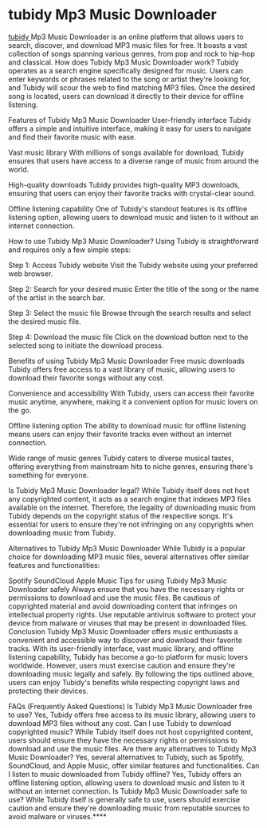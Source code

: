 # tubidy Mp3 Music Downloader
[tubidy ](https://tubidy.trending-1.com/) Mp3 Music Downloader is an online platform that allows users to search, discover, and download MP3 music files for free. It boasts a vast collection of songs spanning various genres, from pop and rock to hip-hop and classical.
How does Tubidy Mp3 Music Downloader work?
Tubidy operates as a search engine specifically designed for music. Users can enter keywords or phrases related to the song or artist they're looking for, and Tubidy will scour the web to find matching MP3 files. Once the desired song is located, users can download it directly to their device for offline listening.

Features of Tubidy Mp3 Music Downloader
User-friendly interface
Tubidy offers a simple and intuitive interface, making it easy for users to navigate and find their favorite music with ease.

Vast music library
With millions of songs available for download, Tubidy ensures that users have access to a diverse range of music from around the world.

High-quality downloads
Tubidy provides high-quality MP3 downloads, ensuring that users can enjoy their favorite tracks with crystal-clear sound.

Offline listening capability
One of Tubidy's standout features is its offline listening option, allowing users to download music and listen to it without an internet connection.

How to use Tubidy Mp3 Music Downloader?
Using Tubidy is straightforward and requires only a few simple steps:

Step 1: Access Tubidy website
Visit the Tubidy website using your preferred web browser.

Step 2: Search for your desired music
Enter the title of the song or the name of the artist in the search bar.

Step 3: Select the music file
Browse through the search results and select the desired music file.

Step 4: Download the music file
Click on the download button next to the selected song to initiate the download process.

Benefits of using Tubidy Mp3 Music Downloader
Free music downloads
Tubidy offers free access to a vast library of music, allowing users to download their favorite songs without any cost.

Convenience and accessibility
With Tubidy, users can access their favorite music anytime, anywhere, making it a convenient option for music lovers on the go.

Offline listening option
The ability to download music for offline listening means users can enjoy their favorite tracks even without an internet connection.

Wide range of music genres
Tubidy caters to diverse musical tastes, offering everything from mainstream hits to niche genres, ensuring there's something for everyone.

Is Tubidy Mp3 Music Downloader legal?
While Tubidy itself does not host any copyrighted content, it acts as a search engine that indexes MP3 files available on the internet. Therefore, the legality of downloading music from Tubidy depends on the copyright status of the respective songs. It's essential for users to ensure they're not infringing on any copyrights when downloading music from Tubidy.

Alternatives to Tubidy Mp3 Music Downloader
While Tubidy is a popular choice for downloading MP3 music files, several alternatives offer similar features and functionalities:

Spotify
SoundCloud
Apple Music
Tips for using Tubidy Mp3 Music Downloader safely
Always ensure that you have the necessary rights or permissions to download and use the music files.
Be cautious of copyrighted material and avoid downloading content that infringes on intellectual property rights.
Use reputable antivirus software to protect your device from malware or viruses that may be present in downloaded files.
Conclusion
Tubidy Mp3 Music Downloader offers music enthusiasts a convenient and accessible way to discover and download their favorite tracks. With its user-friendly interface, vast music library, and offline listening capability, Tubidy has become a go-to platform for music lovers worldwide. However, users must exercise caution and ensure they're downloading music legally and safely. By following the tips outlined above, users can enjoy Tubidy's benefits while respecting copyright laws and protecting their devices.

FAQs (Frequently Asked Questions)
Is Tubidy Mp3 Music Downloader free to use?
Yes, Tubidy offers free access to its music library, allowing users to download MP3 files without any cost.
Can I use Tubidy to download copyrighted music?
While Tubidy itself does not host copyrighted content, users should ensure they have the necessary rights or permissions to download and use the music files.
Are there any alternatives to Tubidy Mp3 Music Downloader?
Yes, several alternatives to Tubidy, such as Spotify, SoundCloud, and Apple Music, offer similar features and functionalities.
Can I listen to music downloaded from Tubidy offline?
Yes, Tubidy offers an offline listening option, allowing users to download music and listen to it without an internet connection.
Is Tubidy Mp3 Music Downloader safe to use?
While Tubidy itself is generally safe to use, users should exercise caution and ensure they're downloading music from reputable sources to avoid malware or viruses.****
